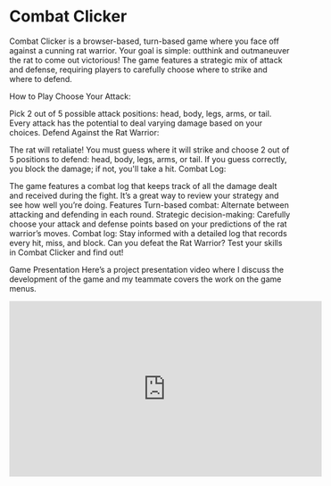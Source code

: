 # Combat Clicker
Combat Clicker is a browser-based, turn-based game where you face off against a cunning rat warrior. Your goal is simple: outthink and outmaneuver the rat to come out victorious! The game features a strategic mix of attack and defense, requiring players to carefully choose where to strike and where to defend.

How to Play
Choose Your Attack:

Pick 2 out of 5 possible attack positions: head, body, legs, arms, or tail.
Every attack has the potential to deal varying damage based on your choices.
Defend Against the Rat Warrior:

The rat will retaliate! You must guess where it will strike and choose 2 out of 5 positions to defend: head, body, legs, arms, or tail.
If you guess correctly, you block the damage; if not, you'll take a hit.
Combat Log:

The game features a combat log that keeps track of all the damage dealt and received during the fight. It’s a great way to review your strategy and see how well you’re doing.
Features
Turn-based combat: Alternate between attacking and defending in each round.
Strategic decision-making: Carefully choose your attack and defense points based on your predictions of the rat warrior’s moves.
Combat log: Stay informed with a detailed log that records every hit, miss, and block.
Can you defeat the Rat Warrior? Test your skills in Combat Clicker and find out!

Game Presentation
Here’s a project presentation video where I discuss the development of the game and my teammate covers the work on the game menus.

<iframe width="560" height="315" src="https://www.youtube.com/embed/Mptg1MEHPik?si=Go7BpwS23VTs78SS" title="YouTube video player" frameborder="0" allow="accelerometer; autoplay; clipboard-write; encrypted-media; gyroscope; picture-in-picture; web-share" referrerpolicy="strict-origin-when-cross-origin" allowfullscreen></iframe>
